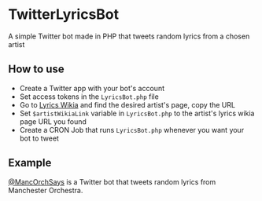 # TwitterLyricsBot
A simple Twitter bot made in PHP that tweets random lyrics from a chosen artist

## How to use

- Create a Twitter app with your bot's account
- Set access tokens in the `LyricsBot.php` file
- Go to [Lyrics Wikia](http://lyrics.wikia.com/) and find the desired artist's page, copy the URL
- Set `$artistWikiaLink` variable in `LyricsBot.php` to the artist's lyrics wikia page URL you found
- Create a CRON Job that runs `LyricsBot.php` whenever you want your bot to tweet

## Example

[@MancOrchSays](https://twitter.com/MancOrchSays) is a Twitter bot that tweets random lyrics from Manchester Orchestra.
